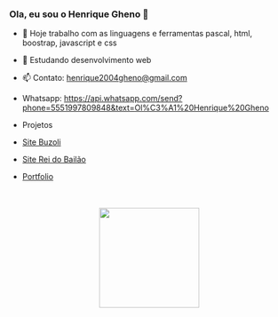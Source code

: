### Ola, eu sou o Henrique Gheno 👋

- 🔭 Hoje trabalho com as linguagens e ferramentas pascal, html, boostrap, javascript e css
- 🌱 Estudando desenvolvimento web
- 📫 Contato: henrique2004gheno@gmail.com
- Whatsapp: https://api.whatsapp.com/send?phone=5551997809848&text=Ol%C3%A1%20Henrique%20Gheno

- Projetos
- <a href="https://www.buzoli.com.br/">Site Buzoli</a>
- <a href="https://www.clubereidobailao.com.br/">Site Rei do Bailão</a>
- <a href="https://euhenriquegheno.github.io">Portfolio</a>






<br>
<br>
<div align="center">
  <a href="https://github.com/euhenriquegheno">
  <img height="180em" src="https://github-readme-stats.vercel.app/api?username=euhenriquegheno&show_icons=true&theme=tokyonight&include_all_commits=true&count_private=true"/>
</div>

  
 
